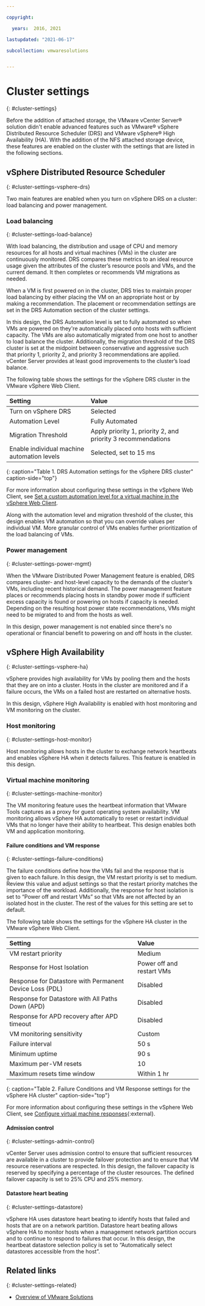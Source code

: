 ```yaml
---

copyright:

  years:  2016, 2021

lastupdated: "2021-06-17"

subcollection: vmwaresolutions


---
```


# Cluster settings
{: #cluster-settings}

Before the addition of attached storage, the VMware vCenter Server® solution didn't enable advanced features such as VMware® vSphere Distributed Resource Scheduler (DRS) and VMware vSphere® High Availability (HA). With the addition of the NFS attached storage device, these features are enabled on the cluster with the settings that are listed in the following sections.

## vSphere Distributed Resource Scheduler
{: #cluster-settings-vsphere-drs}

Two main features are enabled when you turn on vSphere DRS on a cluster: load balancing and power management.

### Load balancing
{: #cluster-settings-load-balance}

With load balancing, the distribution and usage of CPU and memory resources for all hosts and virtual machines (VMs) in the cluster are continuously monitored. DRS compares these metrics to an ideal resource usage given the attributes of the cluster’s resource pools and VMs, and the current demand. It then completes or recommends VM migrations as needed.

When a VM is first powered on in the cluster, DRS tries to maintain proper load balancing by either placing the VM on an appropriate host or by making a recommendation. The placement or recommendation settings are set in the DRS Automation section of the cluster settings.

In this design, the DRS Automation level is set to fully automated so when VMs are powered on they're automatically placed onto hosts with sufficient capacity. The VMs are also automatically migrated from one host to another to load balance the cluster. Additionally, the migration threshold of the DRS cluster is set at the midpoint between conservative and aggressive such that priority 1, priority 2, and priority 3 recommendations are applied. vCenter Server provides at least good improvements to the cluster’s load balance.

The following table shows the settings for the vSphere DRS cluster in the VMware vSphere Web Client.

| Setting             | Value  |
|:------------------- |:------ |
| Turn on vSphere DRS | Selected |
| Automation Level | Fully Automated |
| Migration Threshold | Apply priority 1, priority 2, and priority 3 recommendations |
| Enable individual machine automation levels | Selected, set to 15 ms |
{: caption="Table 1. DRS Automation settings for the vSphere DRS cluster" caption-side="top"}

For more information about configuring these settings in the vSphere Web Client, see [Set a custom automation level for a virtual machine in the vSphere Web Client](https://docs.vmware.com/en/VMware-vSphere/5.5/com.vmware.vsphere.resmgmt.doc/GUID-C21C0609-923B-46FB-920C-887F00DBCAB9.html).

Along with the automation level and migration threshold of the cluster, this design enables VM automation so that you can override values per individual VM. More granular control of VMs enables further prioritization of the load balancing of VMs.

### Power management
{: #cluster-settings-power-mgmt}

When the VMware Distributed Power Management feature is enabled, DRS compares cluster- and host-level capacity to the demands of the cluster’s VMs, including recent historical demand. The power management feature places or recommends placing hosts in standby power mode if sufficient excess capacity is found or powering on hosts if capacity is needed. Depending on the resulting host power state recommendations, VMs might need to be migrated to and from the hosts as well.

In this design, power management is not enabled since there's no operational or financial benefit to powering on and off hosts in the cluster.

## vSphere High Availability
{: #cluster-settings-vsphere-ha}

vSphere provides high availability for VMs by pooling them and the hosts that they are on into a cluster. Hosts in the cluster are monitored and if a failure occurs, the VMs on a failed host are restarted on alternative hosts.

In this design, vSphere High Availability is enabled with host monitoring and VM monitoring on the cluster.

### Host monitoring
{: #cluster-settings-host-monitor}

Host monitoring allows hosts in the cluster to exchange network heartbeats and enables vSphere HA when it detects failures. This feature is enabled in this design.

### Virtual machine monitoring
{: #cluster-settings-machine-monitor}

The VM monitoring feature uses the heartbeat information that VMware Tools captures as a proxy for guest operating system availability. VM monitoring allows vSphere HA automatically to reset or restart individual VMs that no longer have their ability to heartbeat. This design enables both VM and application monitoring.

#### Failure conditions and VM response
{: #cluster-settings-failure-conditions}

The failure conditions define how the VMs fail and the response that is given to each failure. In this design, the VM restart priority is set to medium. Review this value and adjust settings so that the restart priority matches the importance of the workload. Additionally, the response for host isolation is set to “Power off and restart VMs” so that VMs are not affected by an isolated host in the cluster. The rest of the values for this setting are set to default.

The following table shows the settings for the vSphere HA cluster in the VMware vSphere Web Client.

| Setting             | Value  |
|:------------------- |:------ |
| VM restart priority | Medium |
| Response for Host Isolation | Power off and restart VMs |
| Response for Datastore with Permanent Device Loss (PDL) | Disabled |
| Response for Datastore with All Paths Down (APD) | Disabled |
| Response for APD recovery after APD timeout | Disabled |
| VM monitoring sensitivity | Custom |
| Failure interval | 50 s |
| Minimum uptime | 90 s |
| Maximum per-VM resets | 10 |
| Maximum resets time window | Within 1 hr |
{: caption="Table 2. Failure Conditions and VM Response settings for the vSphere HA cluster" caption-side="top"}

For more information about configuring these settings in the vSphere Web Client, see [Configure virtual machine responses](https://docs.vmware.com/en/VMware-vSphere/6.0/com.vmware.vsphere.avail.doc/GUID-3DAED2B1-55B8-4877-BD0F-BC57C10A516C.html){:external}.

#### Admission control
{: #cluster-settings-admin-control}

vCenter Server uses admission control to ensure that sufficient resources are available in a cluster to provide failover protection and to ensure that VM resource reservations are respected. In this design, the failover capacity is reserved by specifying a percentage of the cluster resources. The defined failover capacity is set to 25% CPU and 25% memory.

#### Datastore heart beating
{: #cluster-settings-datastore}

vSphere HA uses datastore heart beating to identify hosts that failed and hosts that are on a network partition. Datastore heart beating allows vSphere HA to monitor hosts when a management network partition occurs and to continue to respond to failures that occur. In this design, the heartbeat datastore selection policy is set to “Automatically select datastores accessible from the host”.

## Related links
{: #cluster-settings-related}

* [Overview of VMware Solutions](/docs/vmwaresolutions?topic=vmwaresolutions-solution_overview)
